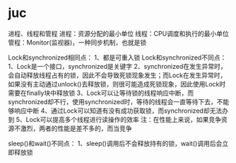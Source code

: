 # juc
进程、线程和管程
    进程：资源分配的最小单位
    线程：CPU调度和执行的最小单位
    管程：Monitor(监视器)，一种同步机制，也就是锁

Lock和synchronized相同点：
    1、都是可重入锁
Lock和synchronized不同点：
    1、Lock是一个接口，synchronized是关键字
    2、synchronized在发生异常时，会自动释放线程占有的锁，因此不会导致死锁现象发生；而Lock在发生异常时，如果没有主动通过unlock()去释放锁，则很可能造成死锁现象，因此使用Lock时需要在finally块中释放锁
    3、Lock可以让等待锁的线程响应中断，而synchronized却不行，使用synchronized时，等待的线程会一直等待下去，不能够响应中断
    4、通过Lock可以知道有没有成功获取锁，而synchronized却无法办到
    5、Lock可以提高多个线程进行读操作的效率
    注：在性能上来说，如果竞争资源不激烈，两者的性能是差不多的，而当竞争

sleep()和wait()不同点：
    1、sleep()调用后不会释放持有的锁，wait()调用后会‌立即释放锁‌